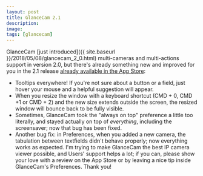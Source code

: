 ```yaml
---
layout: post
title: GlanceCam 2.1
description:
image:
tags: [glancecam]
---
```


GlanceCam [just introduced]({{ site.baseurl }}/2018/05/08/glancecam_2_0.html) multi-cameras and multi-actions support in version 2.0, but there's already something new and improved for you in the 2.1 release [already available in the App Store](https://itunes.apple.com/us/app/glancecam-ip-webcam-viewer/id1360797896?l=it&ls=1&mt=12):

* Tooltips everywhere! If you're not sure about a button or a field, just hover your mouse and a helpful suggestion will appear.
* When you resize the window with a keyboard shortcut (CMD + 0, CMD +1 or CMD + 2) and the new size extends outside the screen, the resized window will bounce back to be fully visible.
* Sometimes, GlanceCam took the "always on top" preference a little too literally, and stayed actually on top of *everything*, including the screensaver; now that bug has been fixed.
* Another bug fix: in Preferences, when you added a new camera, the tabulation between textfields didn't behave properly; now everything works as expected.
I'm trying to make GlanceCam the best IP camera viewer possible, and Users' support helps a lot; if you can, please show your love with a review on the App Store or by leaving a nice tip inside GlanceCam's Preferences. Thank you!